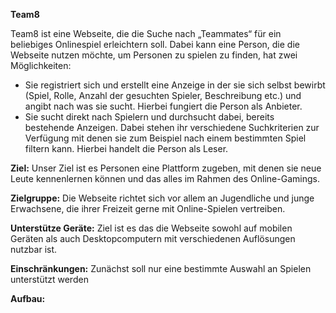 **Team8**

Team8 ist eine Webseite, die die Suche nach „Teammates“ für ein beliebiges Onlinespiel erleichtern soll. Dabei kann eine Person, die die Webseite nutzen möchte, um Personen zu spielen zu finden, hat zwei Möglichkeiten:
*  Sie registriert sich und erstellt eine Anzeige in der sie sich selbst bewirbt (Spiel, Rolle, Anzahl der gesuchten Spieler, Beschreibung etc.) und angibt nach was sie sucht. Hierbei fungiert die Person als Anbieter.
*  Sie sucht direkt nach Spielern und durchsucht dabei, bereits bestehende Anzeigen. Dabei stehen ihr verschiedene Suchkriterien zur Verfügung mit denen sie zum Beispiel nach einem bestimmten Spiel filtern kann. Hierbei handelt die Person als Leser.


**Ziel:** Unser Ziel ist es Personen eine Plattform zugeben, mit denen sie neue Leute kennenlernen können und das alles im Rahmen des Online-Gamings.

**Zielgruppe:** Die Webseite richtet sich vor allem an Jugendliche und junge Erwachsene, die ihrer Freizeit gerne mit Online-Spielen vertreiben. 

**Unterstütze Geräte:** Ziel ist es das die Webseite sowohl auf mobilen Geräten als auch Desktopcomputern mit verschiedenen Auflösungen nutzbar ist.

**Einschränkungen:** Zunächst soll nur eine bestimmte Auswahl an Spielen unterstützt werden


**Aufbau:**
